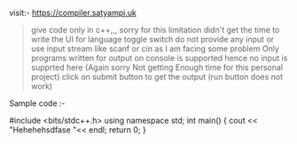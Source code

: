 visit:- https://compiler.satyampi.uk

> give code only in c++,,, sorry for this limitation didn't get the time to write the UI for language toggle switch
> do not provide any input or use input stream like scanf or cin as I am facing some problem
> Only programs written for output on console is supported hence no input is supprted here (Again sorry Not getting Enough time for this personal project)
> click on submit button to get the output (run button does not work)

Sample code :-

#include <bits/stdc++.h>
using namespace std;
int main() {
    cout << "Hehehehsdfase "<< endl;
    return 0;
}
